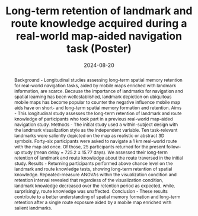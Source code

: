 ---
title: Long-term retention of landmark and route knowledge acquired during a real-world map-aided navigation task (Poster)
authors:
- admin
- Christopher Hilton
- Sara I. Fabrikant
date: '2024-08-20'
#publishDate: '2024-04-18T15:19:26.793892Z'
publication_types:
- paper-conference
publication: '*Abstracts and authors of the 9th International Conference on Spatial Cognition: Segmentation and Binding in Spatial Cognition (ICSC 2024). Cognitive Processing*'
doi: 10.1007/s10339-024-01218-9
abstract: Background - Longitudinal studies assessing long-term spatial memory retention for real-world navigation tasks, aided by mobile maps enriched with landmark   
    information, are scarce. Because the importance of landmarks for navigation and spatial learning has been wellestablished, landmark depiction on ubiquitous mobile maps has become popular to counter the negative influence mobile map aids have on short- and long-term spatial memory formation and retention. Aims - This longitudinal study assesses the long-term retention of landmark and route knowledge of participants who took part in a previous real-world map-aided navigation study. Methods - The initial study used a within-subject design with the landmark visualization style as the independent variable. Ten task-relevant landmarks were saliently depicted on the map as realistic or abstract 3D symbols. Forty-six participants were asked to navigate a 1 km real-world route with the map aid once. Of those, 25 participants returned for the present follow-up study (mean delay = 725.2 ± 15.77 days). We assessed their long-term retention of landmark and route knowledge about the route traversed in the initial study. Results - Returning participants performed above chance level on the landmark and route knowledge tests, showing long-term retention of spatial knowledge. Repeated-measure ANOVAs within the visualization condition and retention interval revealed that regardless of the visualization condition, landmark knowledge decreased over the retention period as expected, while, surprisingly, route knowledge was unaffected. Conclusion - These results contribute to a better understanding of spatial memory formation and long-term retention after a single route exposure aided by a mobile map enriched with salient landmarks.
---